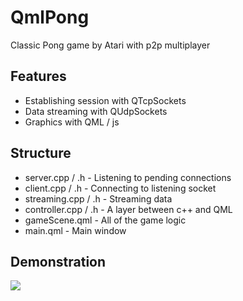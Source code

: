 # QmlPong
Classic Pong game by Atari with p2p multiplayer
## Features
* Establishing session with QTcpSockets
* Data streaming with QUdpSockets
* Graphics with QML / js
## Structure
* server.cpp / .h - Listening to pending connections
* client.cpp / .h - Connecting to listening socket
* streaming.cpp / .h - Streaming data
* controller.cpp / .h - A layer between c++ and QML
* gameScene.qml - All of the game logic
* main.qml - Main window
## Demonstration
![](demo/pong-demo.gif)
